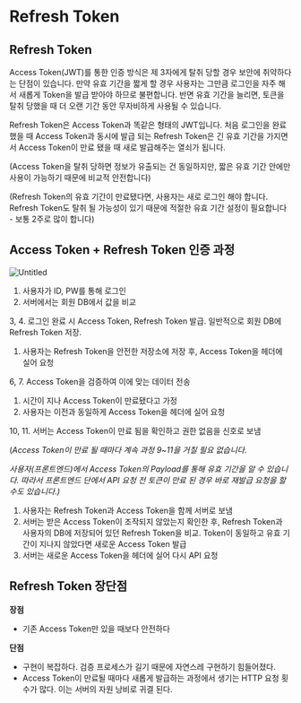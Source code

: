 # Refresh Token

## Refresh Token

Access Token(JWT)를 통한 인증 방식은 제 3자에게 탈취 당할 경우 보안에 취약하다는 단점이 있습니다. 만약 유효 기간을 짧게 할 경우 사용자는 그만큼 로그인을 자주 해서 새롭게 Token을 발급 받아야 하므로 불편합니다. 반면 유효 기간을 늘리면, 토큰을 탈취 당했을 때 더 오랜 기간 동안 무자비하게 사용될 수 있습니다. 

Refresh Token은 Access Token과 똑같은 형태의 JWT입니다. 처음 로그인을 완료했을 때 Access Token과 동시에 발급 되는 Refresh Token은 긴 유효 기간을 가지면서 Access Token이 만료 됐을 때 새로 발급해주는 열쇠가 됩니다. 

(Access Token을 탈취 당하면 정보가 유출되는 건 동일하지만, 짧은 유효 기간 안에만 사용이 가능하기 때문에 비교적 안전합니다)

(Refresh Token의 유효 기간이 만료됐다면, 사용자는 새로 로그인 해야 합니다. Refresh Token도 탈취 될 가능성이 있기 때문에 적절한 유효 기간 설정이 필요합니다 - 보통 2주로 많이 합니다)

## Access Token + Refresh Token 인증 과정

![Untitled](https://s3-us-west-2.amazonaws.com/secure.notion-static.com/236050db-48f7-4c1e-98fb-60de2f4bf804/Untitled.png)

1. 사용자가 ID, PW를 통해 로그인
2. 서버에서는 회원 DB에서 값을 비교

3, 4. 로그인 완료 시 Access Token, Refresh Token 발급. 일반적으로 회원 DB에 Refresh Token 저장.

1. 사용자는 Refresh Token을 안전한 저장소에 저장 후, Access Token을 헤더에 실어 요청

6, 7. Access Token을 검증하여 이에 맞는 데이터 전송

1. 시간이 지나 Access Token이 만료됐다고 가정
2. 사용자는 이전과 동일하게 Access Token을 헤더에 실어 요청

10, 11. 서버는 Access Token이 만료 됨을 확인하고 권한 없음을 신호로 보냄

(*Access Token이 만료 될 때마다 계속 과정 9~11을 거칠 필요 없습니다.* 

*사용자(프론트엔드)에서 Access Token의 Payload를 통해 유효 기간을 알 수 있습니다. 따라서 프론트엔드 단에서 API 요청 전 토큰이 만료 된 경우 바로 재발급 요청을 할 수도 있습니다.)*

1. 사용자는 Refresh Token과 Access Token을 함께 서버로 보냄
2. 서버는 받은 Access Token이 조작되지 않았는지 확인한 후, Refresh Token과 사용자의 DB에 저장되어 있던 Refresh Token을 비교. Token이 동일하고 유효 기간이 지나지 않았다면 새로운 Access Token 발급
3. 서버는 새로운 Access Token을 헤더에 실어 다시 API 요청

## Refresh Token 장단점

**장점**

- 기존 Access Token만 있을 때보다 안전하다

**단점**

- 구현이 복잡하다. 검증 프로세스가 길기 때문에 자연스레 구현하기 힘들어졌다.
- Access Token이 만료될 때마다 새롭게 발급하는 과정에서 생기는 HTTP 요청 횟수가 많다. 이는 서버의 자원 낭비로 귀결 된다.
